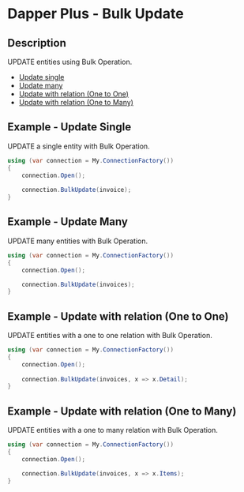 # Dapper Plus - Bulk Update

## Description
UPDATE entities using Bulk Operation.

- [Update single](#example---update-single)
- [Update many](#example---update-many)
- [Update with relation (One to One)](#example---update-with-relation-one-to-one)
- [Update with relation (One to Many)](#example---update-with-relation-one-to-many)

## Example - Update Single
UPDATE a single entity with Bulk Operation.

```csharp
using (var connection = My.ConnectionFactory())
{
    connection.Open();
    
    connection.BulkUpdate(invoice);
}
```

## Example - Update Many
UPDATE many entities with Bulk Operation.

```csharp
using (var connection = My.ConnectionFactory())
{
    connection.Open();

    connection.BulkUpdate(invoices);
}
```

## Example - Update with relation (One to One)
UPDATE entities with a one to one relation with Bulk Operation.

```csharp
using (var connection = My.ConnectionFactory())
{
    connection.Open();
    
    connection.BulkUpdate(invoices, x => x.Detail);
}
```

## Example - Update with relation (One to Many)
UPDATE entities with a one to many relation with Bulk Operation.

```csharp
using (var connection = My.ConnectionFactory())
{
    connection.Open();

    connection.BulkUpdate(invoices, x => x.Items);
}
```
